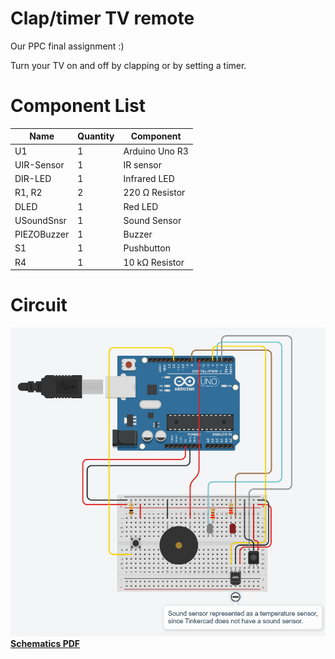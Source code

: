 # Clap/timer TV remote
Our PPC final assignment :)

Turn your TV on and off by clapping or by setting a timer.
# Component List

|Name       |Quantity|Component                  |
|-----------|--------|---------------------------|
|U1         |1       | Arduino Uno R3            |
|UIR-Sensor |1       | IR sensor                 |
|DIR-LED    |1       |Infrared LED               |
|R1, R2     |2       |220 Ω Resistor             |
|DLED       |1       |Red LED                    |
|USoundSnsr |1       | Sound Sensor              |
|PIEZOBuzzer|1       | Buzzer                    |
|S1         |1       | Pushbutton                |
|R4         |1       |10 kΩ Resistor             |

# Circuit
![](schematics/Circuit.png)
**[Schematics PDF](Schematics.pdf)**
